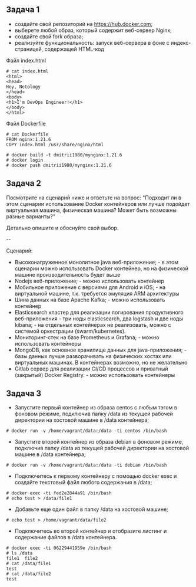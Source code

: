 ## Задача 1
- создайте свой репозиторий на https://hub.docker.com;
- выберете любой образ, который содержит веб-сервер Nginx;
- создайте свой fork образа;
- реализуйте функциональность: запуск веб-сервера в фоне с индекс-страницей, содержащей HTML-код 

Файл index.html
```
# cat index.html
<html>
<head>
Hey, Netology
</head>
<body>
<h1>I'm DevOps Engineer!</h1>
</body>
</html>
```
Файл Dockerfile
```
# cat Dockerfile
FROM nginx:1.21.6
COPY index.html /usr/share/nginx/html
```
```
# docker build -t dmitrii1980/mynginx:1.21.6
# docker login
# docker push dmitrii1980/mynginx:1.21.6
```

## Задача 2
Посмотрите на сценарий ниже и ответьте на вопрос: "Подходит ли в этом сценарии использование Docker контейнеров или лучше подойдет виртуальная машина, физическая машина? Может быть возможны разные варианты?"

Детально опишите и обоснуйте свой выбор.

--

Сценарий:

- Высоконагруженное монолитное java веб-приложение; - в этом сценарии можно использовать Docker контейнер, но на физической машине производительность будет выше
- Nodejs веб-приложение; - можно использовать контейнер
- Мобильное приложение c версиями для Android и iOS; - на виртуальной машине, т.к. требуется эмуляция ARM архитектуры
- Шина данных на базе Apache Kafka; - можно использовать контейнер
- Elasticsearch кластер для реализации логирования продуктивного веб-приложения - три ноды elasticsearch, два logstash и две ноды kibana; - на отдельных контейнерах не реализовать, можно с системой оркестрации (swarm/kubernetes). 
- Мониторинг-стек на базе Prometheus и Grafana; - можно использовать контейнеры
- MongoDB, как основное хранилище данных для java-приложения; - базы данных лучше разворачивать на физических хостах или виртуальных машинах. В контейнерах возможно, но не желательно
- Gitlab сервер для реализации CI/CD процессов и приватный (закрытый) Docker Registry. - можно использовать контейнеры

## Задача 3

- Запустите первый контейнер из образа centos c любым тэгом в фоновом режиме, подключив папку /data из текущей рабочей директории на хостовой машине в /data контейнера;
```
# docker run -v /home/vagrant/data:/data -ti centos /bin/bash
```
- Запустите второй контейнер из образа debian в фоновом режиме, подключив папку /data из текущей рабочей директории на хостовой машине в /data контейнера;
```
# docker run -v /home/vagrant/data:/data -ti debian /bin/bash
```
- Подключитесь к первому контейнеру с помощью docker exec и создайте текстовый файл любого содержания в /data;
```
# docker exec -ti fed2e2844a91 /bin/bash
# echo test > /data/file1
```
- Добавьте еще один файл в папку /data на хостовой машине;
```
# echo test > /home/vagrant/data/file2
```
- Подключитесь во второй контейнер и отобразите листинг и содержание файлов в /data контейнера.
```
# docker exec -ti 06229441959e /bin/bash
# ls /data
file1  file2
# cat /data/file1
test
# cat /data/file2
test
```
